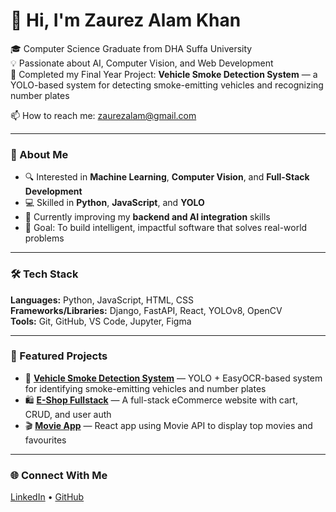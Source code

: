 # 👋 Hi, I'm Zaurez Alam Khan

🎓 Computer Science Graduate from DHA Suffa University  
💡 Passionate about AI, Computer Vision, and Web Development  
🚀 Completed my Final Year Project: **Vehicle Smoke Detection System** — a YOLO-based system for detecting smoke-emitting vehicles and recognizing number plates

📫 How to reach me: [zaurezalam@gmail.com](mailto:zaurezalam@gmail.com)

---

### 🧠 About Me
- 🔍 Interested in **Machine Learning**, **Computer Vision**, and **Full-Stack Development**  
- 💻 Skilled in **Python**, **JavaScript**, and **YOLO**  
- 🌱 Currently improving my **backend and AI integration** skills  
- 🎯 Goal: To build intelligent, impactful software that solves real-world problems  

---

### 🛠️ Tech Stack
**Languages:** Python, JavaScript,  HTML, CSS  
**Frameworks/Libraries:** Django, FastAPI, React,  YOLOv8, OpenCV  
**Tools:** Git, GitHub, VS Code, Jupyter, Figma  

---

### 🧩 Featured Projects
- 🚗 **[Vehicle Smoke Detection System](https://github.com/ZaurezAlam/smoke_veHicle_dashboard)** — YOLO + EasyOCR-based system for identifying smoke-emitting vehicles and number plates  
- 🛍️ **[E-Shop Fullstack](https://github.com/ZaurezAlam/E-Shop-Fullstack)** — A full-stack eCommerce website with cart, CRUD, and user auth  
- 🎬 **[Movie App](https://github.com/ZaurezAlam/React_Movie_Project)** — React app using Movie API to display top movies and favourites  

---


### 🌐 Connect With Me
[LinkedIn](https://www.linkedin.com/in/zaurez-alam-khan-0ab9bb32a/) • [GitHub](https://github.com/ZaurezAlam)
